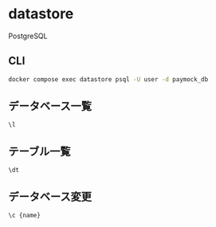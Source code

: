 # datastore

PostgreSQL

## CLI
```sh
docker compose exec datastore psql -U user -d paymock_db
```

## データベース一覧
```
\l
```

## テーブル一覧
```
\dt
```

## データベース変更
```
\c {name}
```
